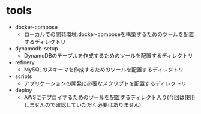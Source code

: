 # tools

- docker-compose
  - ローカルでの開発環境:docker-composeを構築するためのツールを配置するディレクトリ 
- dynamodb-setup
  - DynamoDBのテーブルを作成するためのツールを配置するディレクトリ
- refinery
  - MySQLのスキーマを作成するためのツールを配置するディレクトリ 
- scripts
  - アプリケーションの開発に必要なスクリプトを配置するディレクトリ 
- deploy
    - AWSにデプロイするためのツールを配置するディレクト入り(今回は使用しませんので確認していただく必要はありません)
